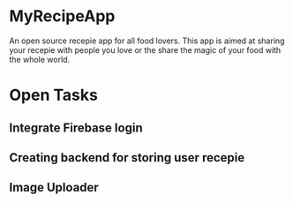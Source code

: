 # MyRecipeApp
An open source recepie app for all food lovers.
This app is aimed at sharing your recepie with people you love or the share the magic of your food with the whole world.

# Open Tasks
## Integrate Firebase login
## Creating backend for storing user recepie
## Image Uploader
